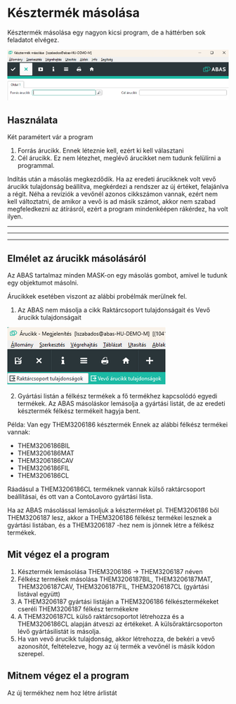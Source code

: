 # Késztermék másolása

Késztermék másolása egy nagyon kicsi program, de a háttérben sok feladatot elvégez.

![alt text](image-8.png)

## Használata

Két paramétert vár a program
1. Forrás árucikk. Ennek léteznie kell, ezért ki kell választani
2. Cél árucikk. Ez nem létezhet, meglévő árucikket nem tudunk felülírni a programmal.

Indítás után a másolás megkezdődik. Ha az eredeti árucikknek volt vevő árucikk tulajdonság beállítva, megkérdezi a rendszer az új értéket, felajánlva a régit. Néha a revíziók a vevőnél azonos cikkszámon vannak, ezért nem kell változtatni, de amikor a vevő is ad másik számot, akkor nem szabad megfeledkezni az átírásról, ezért a program mindenkéépen rákérdez, ha volt ilyen.

------
------
------

## Elmélet az árucikk másolásáról

Az ABAS tartalmaz minden MASK-on egy másolás gombot, amivel le tudunk egy objektumot másolni.

Árucikkek esetében viszont az alábbi probélmák merülnek fel.

1. Az ABAS nem másolja a cikk Raktárcsoport tulajdonságait és Vevő árucikk tulajdonságait

![alt text](image-9.png)

2. Gyártási listán a félkész termékek a fő termékhez kapcsolódó egyedi termékek. Az ABAS másoláskor lemásolja a gyártási listát, de az eredeti késztermék félkész termékeit hagyja bent.

Példa: Van egy THEM3206186 késztermék
Ennek az alábbi félkész termékei vannak:
- THEM3206186BIL
- THEM3206186MAT
- THEM3206186CAV
- THEM3206186FIL
- THEM3206186CL

Ráadásul a THEM3206186CL terméknek vannak külső raktárcsoport beállításai, és ott van a ContoLavoro gyártási lista.

Ha az ABAS másolással lemásoljuk a készterméket pl. THEM3206186 ből THEM3206187 lesz, akkor a THEM3206186 félkész termékei lesznek a gyártási listában, és a THEM3206187 -hez nem is jönnek létre a félkész termékek.

## Mit végez el a program

1. Késztermék lemásolása THEM3206186 -> THEM3206187 néven
2. Félkész termékek másolása THEM3206187BIL, THEM3206187MAT, THEM3206187CAV, THEM3206187FIL, THEM3206187CL (gyártási listával együtt)
3. A THEM3206187 gyártási listáján a THEM3206186 félkésztermékeket cseréli THEM3206187 félkész termékekre
4. A THEM3206187CL külső raktárcsoportot létrehozza és a THEM3206186CL alapján átveszi az értékeket. A külsőraktárcsoporton lévő gyártásilistát is másolja.
5. Ha van vevő árucikk tulajdonság, akkor létrehozza, de bekéri a vevő azonosítót, feltételezve, hogy az új termék a vevőnél is másik kódon szerepel.

## Mitnem végez el a program

Az új termékhez nem hoz létre árlistát


